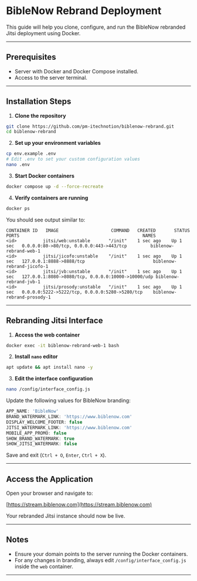 # BibleNow Rebrand Deployment

This guide will help you clone, configure, and run the BibleNow rebranded Jitsi deployment using Docker.

---

## Prerequisites

* Server with Docker and Docker Compose installed.
* Access to the server terminal.

---

## Installation Steps

1. **Clone the repository**

```bash
git clone https://github.com/pm-itechnotion/biblenow-rebrand.git
cd biblenow-rebrand
```

2. **Set up your environment variables**

```bash
cp env.example .env
# Edit .env to set your custom configuration values
nano .env
```

3. **Start Docker containers**

```bash
docker compose up -d --force-recreate
```

4. **Verify containers are running**

```bash
docker ps
```

You should see output similar to:

```
CONTAINER ID   IMAGE                    COMMAND   CREATED       STATUS       PORTS                                               NAMES
<id>          jitsi/web:unstable       "/init"    1 sec ago    Up 1 sec   0.0.0.0:80->80/tcp, 0.0.0.0:443->443/tcp         biblenow-rebrand-web-1
<id>          jitsi/jicofo:unstable    "/init"    1 sec ago    Up 1 sec   127.0.0.1:8888->8888/tcp                          biblenow-rebrand-jicofo-1
<id>          jitsi/jvb:unstable       "/init"    1 sec ago    Up 1 sec   127.0.0.1:8080->8080/tcp, 0.0.0.0:10000->10000/udp biblenow-rebrand-jvb-1
<id>          jitsi/prosody:unstable   "/init"    1 sec ago    Up 1 sec   0.0.0.0:5222->5222/tcp, 0.0.0.0:5280->5280/tcp    biblenow-rebrand-prosody-1
```

---

## Rebranding Jitsi Interface

1. **Access the web container**

```bash
docker exec -it biblenow-rebrand-web-1 bash
```

2. **Install `nano` editor**

```bash
apt update && apt install nano -y
```

3. **Edit the interface configuration**

```bash
nano /config/interface_config.js
```

Update the following values for BibleNow branding:

```javascript
APP_NAME: 'BibleNow'
BRAND_WATERMARK_LINK: 'https://www.biblenow.com'
DISPLAY_WELCOME_FOOTER: false
JITSI_WATERMARK_LINK: 'https://www.biblenow.com'
MOBILE_APP_PROMO: false
SHOW_BRAND_WATERMARK: true
SHOW_JITSI_WATERMARK: false
```

Save and exit (`Ctrl + O`, `Enter`, `Ctrl + X`).

---

## Access the Application

Open your browser and navigate to:

[https://stream.biblenow.com](https://stream.biblenow.com)

Your rebranded Jitsi instance should now be live.

---

## Notes

* Ensure your domain points to the server running the Docker containers.
* For any changes in branding, always edit `/config/interface_config.js` inside the `web` container.

---
